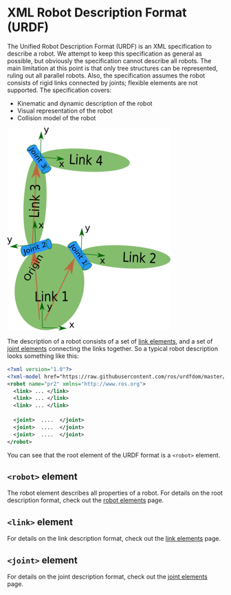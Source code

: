 # XML Robot Description Format (URDF)

The Unified Robot Description Format (URDF) is an XML specification to describe a robot. We attempt to keep this specification as general as possible, but obviously the specification cannot describe all robots. The main limitation at this point is that only tree structures can be represented, ruling out all parallel robots. Also, the specification assumes the robot consists of rigid links connected by joints; flexible elements are not supported. The specification covers:

 * Kinematic and dynamic description of the robot
 * Visual representation of the robot
 * Collision model of the robot

 <img src="link.png" alt="Link" height="472"> 
 
The description of a robot consists of a set of [link elements](./link.md), and a set of [joint elements](./joint.md) connecting the links together. So a typical robot description looks something like this:

~~~xml
<?xml version="1.0"?>
<?xml-model href="https://raw.githubusercontent.com/ros/urdfdom/master/xsd/urdf.xsd"?>
<robot name="pr2" xmlns="http://www.ros.org">
  <link> ... </link>
  <link> ... </link>
  <link> ... </link>

  <joint>  ....  </joint>
  <joint>  ....  </joint>
  <joint>  ....  </joint>
</robot>
~~~

You can see that the root element of the URDF format is a `<robot>` element.

## `<robot>` element

The robot element describes all properties of a robot. For details on the root description format, check out the [robot elements](./robot.md) page.

## `<link>`  element

For details on the link description format, check out the [link elements](./link.md) page.

## `<joint>`  element

For details on the joint description format, check out the [joint elements](./joint.md) page.
